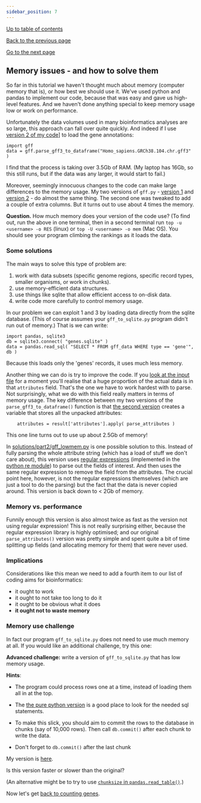 ```yaml
---
sidebar_position: 7
---
```


[Up to table of contents](README.md)

[Back to the previous page](Counting_genes_1.md)

[Go to the next page](Counting_genes_2.md)

## Memory issues - and how to solve them

So far in this tutorial we haven't thought much about memory (computer memory that is), or how best
we should use it. We've used python and pandas to implement our code, because that was easy and
gave us high-level features. And we haven't done anything special to keep memory usage low or work
on performance.

Unfortunately the data volumes used in many bioinformatics analyses are so large, this approach can
fall over quite quickly. And indeed if I use [version 2 of my code](solutions/part2/gff.py)] to
load the gene annotations:

```
import gff
data = gff.parse_gff3_to_dataframe("Homo_sapiens.GRCh38.104.chr.gff3" )
```

I find that the process is taking over 3.5Gb of RAM. (My laptop has 16Gb, so this still runs, but
if the data was any larger, it would start to fail.)

Moreover, seemingly innocuous changes to the code can make large differences to the memory usage.
My two versions of `gff.py` - [version 1](solutions/part1/gff.py) and [version
2](solutions/part2/gff.py) - do almost the same thing. The second one was tweaked to add a couple
of extra columns. But it turns out to use about 4 times the memory.

**Question.** How much memory does your version of the code use? (To find out, run the above in one
terminal, then in a second terminal run `top -u <username> -o RES` (linux) or `top -U <username> -o
mem` (Mac OS). You should see your program climbing the rankings as it loads the data.

### Some solutions

The main ways to solve this type of problem are:

1. work with data subsets (specific genome regions, specific record types, smaller organisms, or work in chunks).
2. use memory-efficient data structures.
3. use things like sqlite that allow efficient access to on-disk data.
4. write code more carefully to control memory usage.

In our problem we can exploit 1 and 3 by loading data directly from the sqlite database. (This of
course assumes your `gff_to_sqlite.py` program didn't run out of memory.)  That is we can write:

```
import pandas, sqlite3
db = sqlite3.connect( "genes.sqlite" )
data = pandas.read_sql( "SELECT * FROM gff_data WHERE type == 'gene'", db )
```

Because this loads only the 'genes' records, it uses much less memory.

Another thing we can do is try to improve the code. If you [look at the input
file](What_gene_annotation_data_looks_like.md) for a moment you'll realise that a huge proportion
of the actual data is in that `attributes` field. That's the one we have to work hardest with to
parse. Not surprisingly, what we do with this field really matters in terms of memory usage. The
key difference between my two versions of the `parse_gff3_to_dataframe()` function is that [the
second version](solutions/part2/gff.py) creates a variable that stores all the unpacked attributes:

```
    attributes = result['attributes'].apply( parse_attributes )
```
This one line turns out to use up about 2.5Gb of memory!

In [solutions/part2/gff_lowmem.py](solutions/part2/gff_lowmem.py) is one possible solution to this.
Instead of fully parsing the whole attribute string (which has a load of stuff we don't care
about), this version uses [regular expressions](https://en.wikipedia.org/wiki/Regular_expression)
(implemented in the [python re module](https://docs.python.org/3/library/re.html)) to parse out the
fields of interest. And then uses the same regular expression to remove the field from the
attributes. The crucial point here, however, is not the regular expressions themselves (which are
just a tool to do the parsing) but the fact that the data is never copied around. This version is
back down to < 2Gb of memory.

### Memory vs. performance

Funnily enough this version is also almost twice as fast as the version not using regular
expression! This is not really surprising either, because the regular expression library is highly
optimised; and our original `parse_attributes()` version was pretty simple and spent quite a bit of
time splitting up fields (and allocating memory for them) that were never used.

### Implications

Considerations like this mean we need to add a fourth item to our list of coding aims for
bioinformatics:

- it ought to work
- it ought to not take too long to do it
- it ought to be obvious what it does
- **it ought not to waste memory**

### Memory use challenge

In fact our program `gff_to_sqlite.py` does not need to use much memory at all. If you would like
an additional challenge, try this one:

**Advanced challenge:** write a version of `gff_to_sqlite.py` that has low memory usage.

**Hints**:

- The program could process rows one at a time, instead of loading them all in at the top.

- The [the pure python version](gff_to_sqlite_python_version.py) is a good place to look for the
  needed sql statements.

- To make this slick, you should aim to commit the rows to the database in chunks (say of 10,000 rows). Then call
  `db.commit()` after each chunk to write the data.
  
- Don't forget to `db.commit()` after the last chunk

My version is [here](solutions/low_memory/gff_to_sqlite.py).

Is this version faster or slower than the original?

(An alternative might be to try to use [`chunksize` in
`pandas.read_table()`](https://pandas.pydata.org/docs/reference/api/pandas.read_table.html).) 

Now let's get [back to counting genes](Counting_genes_2.md).
